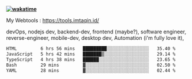 **[![wakatime](https://wakatime.com/badge/user/87646243-158a-4241-a3cb-668e1fa2dbb8.svg)](https://wakatime.com/@87646243-158a-4241-a3cb-668e1fa2dbb8?style=plastic)**


My Webtools : https://tools.imtaqin.id/


devOps, nodejs dev, backend-dev, frontend (maybe?), software engineer, reverse-engineer, mobile-dev, desktop dev, Automation (i'm fully love it), 

<!--START_SECTION:waka-->

```txt
HTML         6 hrs 56 mins   █████████░░░░░░░░░░░░░░░░   35.40 %
JavaScript   5 hrs 42 mins   ███████▒░░░░░░░░░░░░░░░░░   29.14 %
TypeScript   4 hrs 38 mins   ██████░░░░░░░░░░░░░░░░░░░   23.65 %
Bash         29 mins         ▓░░░░░░░░░░░░░░░░░░░░░░░░   02.50 %
YAML         28 mins         ▓░░░░░░░░░░░░░░░░░░░░░░░░   02.44 %
```

<!--END_SECTION:waka-->
